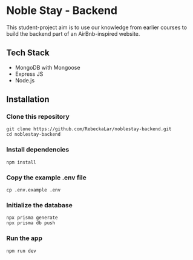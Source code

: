 # Noble Stay - Backend
This student-project aim is to use our knowledge from earlier courses to build the backend part of an AirBnb-inspired website.

## Tech Stack
- MongoDB with Mongoose
- Express JS
- Node.js

## Installation
### Clone this repository
```
git clone https://github.com/RebeckaLar/noblestay-backend.git
cd noblestay-backend
```

### Install dependencies
```
npm install
```

### Copy the example .env file
```
cp .env.example .env
```

### Initialize the database
```
npx prisma generate
npx prisma db push
```

### Run the app
```
npm run dev
```

